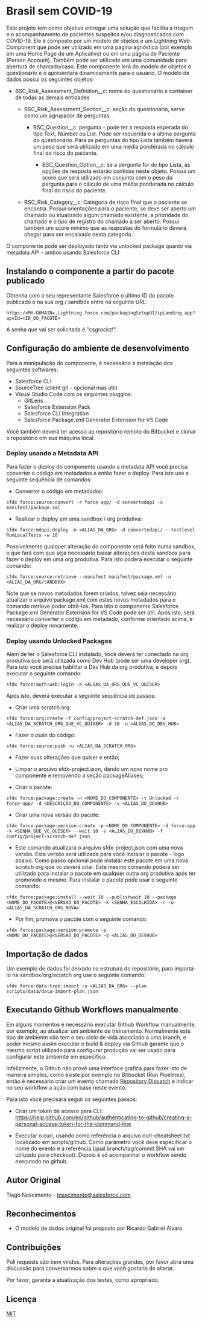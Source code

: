 # Brasil sem COVID-19

Este projeto tem como objetivo entregar uma solução que facilita a triagem e o acompanhamento de pacientes suspeitos e/ou diagnosticados com COVID-19. Ele é composto por um modelo de objetos e um Lightning Web Component que pode ser utilizado em uma página agnóstica (por exemplo em uma Home Page de um Aplicativo) ou em uma página de Paciente (Person Account). Também pode ser utilizado em uma comunidade para abertura de chamado/caso. Este componente lerá do modelo de objetos o questionário e o apresentará dinamicamente para o usuário. O modelo de dados possui os seguintes objetos:

* BSC_Risk_Assessment_Definition__c: nome do questionário e container de todas as demais entidades

  * BSC_Risk_Assessment_Section__c: seção do questionário, serve como um agrupador de perguntas
    
    * BSC_Question__c: pergunta - pode ter a resposta esperada do tipo Text, Number ou List. Pode ser requerida e a última pergunta do questionário. Para as perguntas do tipo Lista também haverá um peso que será utilizado em uma média ponderada no cálculo final do risco do paciente. 
      
      * BSC_Question_Option__c: se a pergunta for do tipo Lista, as opções de resposta estarão contidas neste objeto. Possui um score que será utilizado em conjunto com o peso da pergunta para o cálculo de uma média ponderada no cálculo final do risco do paciente.

  * BSC_Risk_Category__c: Categoria de risco final que o paciente se encontra. Possui orientações para o paciente, se deve ser aberto um chamado ou atualizado algum chamado existente, a prioridade do chamado e o tipo de registro do chamado a ser aberto. Possui também um score mínimo que as respostas do formulário deverá chegar para ser encaixado nesta categoria. 

O componente pode ser deployado tanto via unlocked package quanto via metadata API - ambos usando Salesforce CLI

## Instalando o componente a partir do pacote publicado

Obtenha com o seu representante Salesforce o último ID do pacote publicado e na sua org / sandbox entre na seguinte URL: 

```
https:/<MY-DOMAIN>.lightning.force.com/packagingSetupUI/ipLanding.app?apvId=<ID_DO_PACOTE>
```

A senha que vai ser solicitada é "csgrockz!".

## Configuração do ambiente de desenvolvimento

Para a manipulação do componente, é necessário a instalação dos seguintes softwares:

* Salesforce CLI
* SourceTree (client git - opcional mas útil)
* Visual Studio Code com os seguintes pluggins:
    * GitLens
    * Salesforce Extension Pack
    * Salesforce CLI Integration
    * Salesforce Package.xml Generator Extension for VS Code

Você também deverá ter acesso ao repositório remoto do Bitbucket e clonar o repositório em sua máquina local.

### Deploy usando a Metadata API

Para fazer o deploy do componente usando a metadata API você precisa converter o código em metadados e então fazer o deploy. Para isto use a seguinte sequência de comandos:

* Converter o código em metadados:

```
sfdx force:source:convert -r force-app/ -d convertedapi -x manifest/package.xml
```

* Realizar o deploy em uma sandbox / org produtiva:
```
sfdx force:mdapi:deploy -u <ALIAS_DA_ORG> -d convertedapi/ --testlevel RunLocalTests -w 10
```

Possivelmente qualquer alteração do componente será feito numa sandbox, o que fará com que seja necessário baixar alterações desta sandbox para fazer o deploy em uma org produtiva. Para isto poderá executar o seguinte comando: 
```
sfdx force:source:retrieve --manifest manifest/package.xml -u <ALIAS_DA_ORG/SANDBOX>
```

Note que se novos metadados forem criados, talvez seja necessário atualizar o arquivo package.xml com estes novos metadados para o comando retrieve poder obtê-los. Para isto o componente Salesforce Package.xml Generator Extension for VS Code pode ser útil. Após isto, será necessário converter o código em metadado, conforme orientado acima, e realizar o deploy novamente. 

### Deploy usando Unlocked Packages

Além de ter o Salesforce CLI instalado, você deverá ter conectado na org produtiva que será utilizada como Dev Hub (pode ser uma developer org). Para isto você precisa habilitar o Dev Hub da org produtiva, e depois executar o seguinte comando:

```
sfdx force:auth:web:login -a <ALIAS_DA_ORG_QUE_VC_QUISER> 
```

Após isto, deverá executar a seguinte sequência de passos:

* Criar uma scratch org:

```
sfdx force:org:create -f config/project-scratch-def.json -a <ALIAS_DA_SCRATCH_ORG_QUE_VC_QUISER> -d 30 -u <ALIAS_DO_DEV_HUB>
```

* Fazer o push do código:

```
sfdx force:source:push -u <ALIAS_DA_SCRATCH_ORG>
```

* Fazer suas alterações que quiser e então;

* Limpar o arquivo sfdx-project.json, dando um novo nome pro componente e removendo a seção packageAliases;

* Criar o pacote:

```
sfdx force:package:create -n <NOME_DO_COMPONENTE> -t Unlocked -r force-app/ -d <DESCRIÇÃO_DO_COMPONENTE> -v <ALIAS_DO_DEVHUB>
```
* Criar uma nova versão do pacote:

```
sfdx force:package:version:create -p <NOME_DO_COMPONENTE> -d force-app -k <SENHA_QUE_VC_QUISER> --wait 10 -v <ALIAS_DO_DEVHUB> -f config/project-scratch-def.json 
```

* Este comando atualizará o arquivo sfdx-project.json com uma nova versão. Esta versão será utilizada para você instalar o pacote - logo abaixo. Como passo opcional pode instalar este pacote em uma nova scratch org que vc deverá criar. Este mesmo comando poderá ser utilizado para instalar o pacote em qualquer outra org produtiva após ter promovido o mesmo. Para instalar o pacote pode usar o seguinte comando:

```
sfdx force:package:install --wait 10 --publishwait 10 --package <NOME_DO_PACOTE>@<VERSAO_DO_PACOTE> -k <SENHA_ESCOLHIDA> -r -u <ALIAS_DA_SCRATCH_ORG_NOVA>
```
* Por fim, promova o pacote com o seguinte comando:

```
sfdx force:package:version:promote -p <NOME_DO_PACOTE>@<VERSAO_DO_PACOTE> -v <ALIAS_DO_DEVHUB>
```

## Importação de dados

Um exemplo de dados foi deixado na estrutura do repositório, para importá-lo na sandbox/org/scratch org use o seguinte comando:

```
sfdx force:data:tree:import -u <ALIAS_DA_ORG> --plan scripts/data/data-import-plan.json
```

## Executando Github Workflows manualmente

Em alguns momentos é necessário executar Github Workflow manualmente, por exemplo, ao atualizar um ambiente de treinamento. Normalmente este tipo de ambiente não tem o seu ciclo de vida associado a uma branch, e poder mesmo assim executar o build & deploy via Github garante que o mesmo script utilizado para configurar produção vai ser usado para configurar este ambiente em específico. 

Infelizmente, o Github não provê uma interface gráfica para fazer isto de maneira simples, como existe por exemplo no Bitbucket (Run Pipelines), então é necessário criar um evento chamado [Repository Dispatch](https://developer.github.com/v3/repos/#create-a-repository-dispatch-event) e indicar no seu workflow a ação com base neste evento. 

Para isto você precisará seguir os seguintes passos:

* Criar um token de acesso para CLI: https://help.github.com/en/github/authenticating-to-github/creating-a-personal-access-token-for-the-command-line

* Executar o curl, usando como referência o arquivo curl-cheatsheet.txt localizado em scripts/github. Como parâmetro você deve especificar o nome do evento e a referência (qual branch/tag/commit SHA vai ser utilizado para checkout). Depois é só acompanhar o workflow sendo executado no github.

## Autor Original
Tiago Nascimento - tnascimento@salesforce.com

## Reconhecimentos
* O modelo de dados original foi proposto por Ricardo Gabriel Alvaro

## Contribuições
Pull requests são bem vindos. Para alterações grandes, por favor abra uma discussão para conversarmos sobre o que você gostaria de alterar.

Por favor, garanta a atualização dos testes, como apropriado.

## Licença
[MIT](https://choosealicense.com/licenses/mit/)